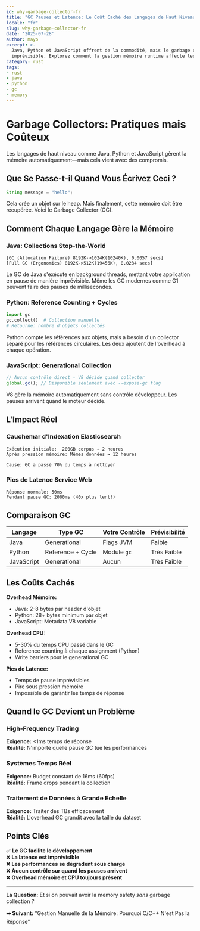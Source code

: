 ```yaml
---
id: why-garbage-collector-fr
title: "GC Pauses et Latence: Le Coût Caché des Langages de Haut Niveau"
locale: "fr"
slug: why-garbage-collector-fr
date: '2025-07-28'
author: mayo
excerpt: >-
  Java, Python et JavaScript offrent de la commodité, mais le garbage collection introduit une latence 
  imprévisible. Explorez comment la gestion mémoire runtime affecte les performances des systèmes réels.
category: rust
tags:
- rust
- java
- python
- gc
- memory
---
```


# Garbage Collectors: Pratiques mais Coûteux

Les langages de haut niveau comme Java, Python et JavaScript gèrent la mémoire automatiquement—mais cela vient avec des compromis.

## Que Se Passe-t-il Quand Vous Écrivez Ceci ?

```java
String message = "hello";
```

Cela crée un objet sur le heap. Mais finalement, cette mémoire doit être récupérée. Voici le Garbage Collector (GC).

## Comment Chaque Langage Gère la Mémoire

### Java: Collections Stop-the-World
```
[GC (Allocation Failure) 8192K->1024K(10240K), 0.0057 secs]
[Full GC (Ergonomics) 8192K->512K(19456K), 0.0234 secs]
```

Le GC de Java s'exécute en background threads, mettant votre application en pause de manière imprévisible. Même les GC modernes comme G1 peuvent faire des pauses de millisecondes.

### Python: Reference Counting + Cycles
```python
import gc
gc.collect()  # Collection manuelle
# Retourne: nombre d'objets collectés
```

Python compte les références aux objets, mais a besoin d'un collector séparé pour les références circulaires. Les deux ajoutent de l'overhead à chaque opération.

### JavaScript: Generational Collection
```javascript
// Aucun contrôle direct - V8 décide quand collecter
global.gc(); // Disponible seulement avec --expose-gc flag
```

V8 gère la mémoire automatiquement sans contrôle développeur. Les pauses arrivent quand le moteur décide.

## L'Impact Réel

### Cauchemar d'Indexation Elasticsearch
```
Exécution initiale:  200GB corpus → 2 heures
Après pression mémoire: Mêmes données → 12 heures

Cause: GC a passé 70% du temps à nettoyer
```

### Pics de Latence Service Web
```
Réponse normale: 50ms
Pendant pause GC: 2000ms (40x plus lent!)
```

## Comparaison GC

| Langage    | Type GC           | Votre Contrôle | Prévisibilité  |
|------------|-------------------|----------------|----------------|
| Java       | Generational      | Flags JVM      | Faible         |
| Python     | Reference + Cycle | Module `gc`    | Très Faible    |
| JavaScript | Generational      | Aucun          | Très Faible    |

## Les Coûts Cachés

**Overhead Mémoire:**
- Java: 2-8 bytes par header d'objet
- Python: 28+ bytes minimum par objet  
- JavaScript: Metadata V8 variable

**Overhead CPU:**
- 5-30% du temps CPU passé dans le GC
- Reference counting à chaque assignment (Python)
- Write barriers pour le generational GC

**Pics de Latence:**
- Temps de pause imprévisibles
- Pire sous pression mémoire
- Impossible de garantir les temps de réponse

## Quand le GC Devient un Problème

### High-Frequency Trading
**Exigence:** <1ms temps de réponse  
**Réalité:** N'importe quelle pause GC tue les performances

### Systèmes Temps Réel  
**Exigence:** Budget constant de 16ms (60fps)  
**Réalité:** Frame drops pendant la collection

### Traitement de Données à Grande Échelle
**Exigence:** Traiter des TBs efficacement  
**Réalité:** L'overhead GC grandit avec la taille du dataset

## Points Clés

✅ **Le GC facilite le développement**  
❌ **La latence est imprévisible**  
❌ **Les performances se dégradent sous charge**  
❌ **Aucun contrôle sur quand les pauses arrivent**  
❌ **Overhead mémoire et CPU toujours présent**

---

**La Question:** Et si on pouvait avoir la memory safety *sans* garbage collection ?

**➡️ Suivant:** "Gestion Manuelle de la Mémoire: Pourquoi C/C++ N'est Pas la Réponse"